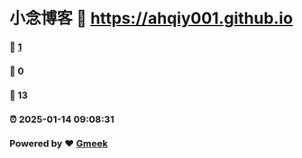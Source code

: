 # 小念博客 :link: https://ahqiy001.github.io 
### :page_facing_up: [1](https://ahqiy001.github.io/tag.html) 
### :speech_balloon: 0 
### :hibiscus: 13 
### :alarm_clock: 2025-01-14 09:08:31 
### Powered by :heart: [Gmeek](https://github.com/Meekdai/Gmeek)
